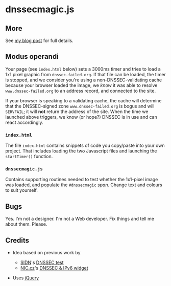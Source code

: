 # dnssecmagic.js

## More

See [my blog post]() for full details.

## Modus operandi

Your page (see `index.html` below) sets a 3000ms timer and tries to load a 1x1
pixel graphic from `dnssec-failed.org`. If that file can be loaded, the timer
is stopped, and we consider you're using a non-DNSSEC-validating cache because your
browser loaded the image, we *know* it was able to resolve `www.dnssec-failed.org`
to an address record, and connected to the site.

If your browser is speaking to a validating cache, the cache will determine
that the DNSSEC-signed zone `www.dnssec-failed.org` is bogus and will `SERVFAIL`;
it will **not** return the address of the site. When the time we launched above
triggers, we know (or hope?) DNSSEC is in use and can react accordingly.


### `index.html`

The file `index.html` contains snippets of code you copy/paste into your own
project. That includes loading the two Javascript files and launching the `startTimer()`
function.

### `dnssecmagic.js`

Contains supporting routines needed to test whether the 1x1-pixel image was loaded,
and populate the `#dnssecmagic` _span_. Change text and colours to suit yourself.

## Bugs

Yes. I'm not a designer. I'm not a Web developer. Fix things and tell me about 
them. Please.

## Credits

* Idea based on previous work by
  * [SIDN](http://sidn.nl)'s [DNSSEC test](http://dnssectest.sidn.nl/)
  * [NIC.cz](http://nic.cz)'s [DNSSEC & IPv6 widget](https://labs.nic.cz/page/943/ipv6-widget/)
* Uses [jQuery](http://jquery.com/)


  [1]: http://dnssec-deployment.org/pipermail/dnssec-deployment/2012-July/005995.html
  [2]: http://dnssec-deployment.org/pipermail/dnssec-deployment/2012-July/005996.html
